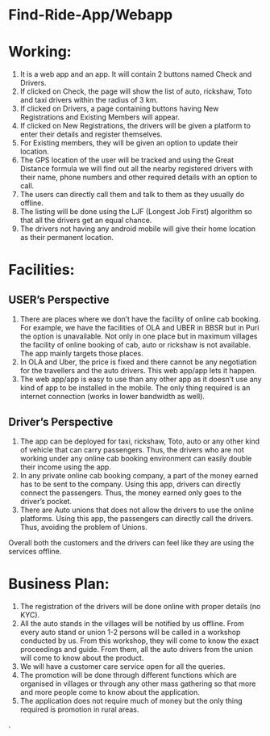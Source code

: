 # Find-Ride-App/Webapp
# Working: 
1.	It is a web app and an app. It will contain 2 buttons named Check and Drivers. 
2.	If clicked on Check, the page will show the list of auto, rickshaw, Toto and taxi drivers within the radius of 3 km.
3.	If clicked on Drivers, a page containing buttons having New Registrations and Existing Members will appear.
4.	If clicked on New Registrations, the drivers will be given a platform to enter their details and register themselves.
5.	For Existing members, they will be given an option to update their location.
6.	The GPS location of the user will be tracked and using the Great Distance formula we will find out all the nearby registered drivers with their name, phone numbers and other required details with an option to call.
7.	 The users can directly call them and talk to them as they usually do offline.
8.	The listing will be done using the LJF (Longest Job First) algorithm so that all the drivers get an equal chance.
9.	The drivers not having any android mobile will give their home location as their permanent location.

# Facilities: 
## USER’s Perspective
1.	There are places where we don’t have the facility of online cab booking. For example, we have the facilities of OLA and UBER in BBSR but in Puri the option is unavailable. Not only in one place but in maximum villages the facility of online booking of cab, auto or rickshaw is not available. The app mainly targets those places.
2.	In OLA and Uber, the price is fixed and there cannot be any negotiation for the travellers and the auto drivers. This web app/app lets it happen.
3.	The web app/app is easy to use than any other app as it doesn’t use any kind of app to be installed in the mobile. The only thing required is an internet connection (works in lower bandwidth as well).

## Driver’s Perspective
1.	The app can be deployed for taxi, rickshaw, Toto, auto or any other kind of vehicle that can carry passengers. Thus, the drivers who are not working under any online cab booking environment can easily double their income using the app.
2.	In any private online cab booking company, a part of the money earned has to be sent to the company. Using this app, drivers can directly connect the passengers. Thus, the money earned only goes to the driver’s pocket.
3.	There are Auto unions that does not allow the drivers to use the online platforms. Using this app, the passengers can directly call the drivers. Thus, avoiding the problem of Unions.

Overall both the customers and the drivers can feel like they are using the services offline.

# Business Plan: 
1.	The registration of the drivers will be done online with proper details (no KYC).
2.	All the auto stands in the villages will be notified by us offline. From every auto stand or union 1-2 persons will be called in a workshop conducted by us. From this workshop, they will come to know the exact proceedings and guide. From them, all the auto drivers from the union will come to know about the product. 
3.	We will have a customer care service open for all the queries.
4.	The promotion will be done through different functions which are organised in villages or through any other mass gathering so that more and more people come to know about the application.
5.	The application does not require much of money but the only thing required is promotion in rural areas.

.
